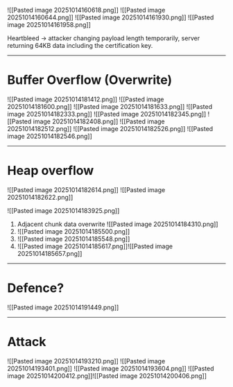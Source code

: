 ![[Pasted image 20251014160618.png]]
![[Pasted image 20251014160644.png]]
![[Pasted image 20251014161930.png]]
![[Pasted image 20251014161958.png]]

Heartbleed -> attacker changing payload length temporarily, server returning 64KB data including the certification key.

---
# Buffer Overflow (Overwrite)
![[Pasted image 20251014181412.png]]
![[Pasted image 20251014181600.png]]
![[Pasted image 20251014181633.png]]
![[Pasted image 20251014182333.png]]
![[Pasted image 20251014182345.png]]
![[Pasted image 20251014182408.png]]
![[Pasted image 20251014182512.png]]
![[Pasted image 20251014182526.png]]
![[Pasted image 20251014182546.png]]

---
# Heap overflow

![[Pasted image 20251014182614.png]]
![[Pasted image 20251014182622.png]]

![[Pasted image 20251014183925.png]]

1. Adjacent chunk data overwrite 
   ![[Pasted image 20251014184310.png]]
2. ![[Pasted image 20251014185500.png]]
3.   ![[Pasted image 20251014185548.png]]
4. ![[Pasted image 20251014185617.png]]![[Pasted image 20251014185657.png]]


---
# Defence?
![[Pasted image 20251014191449.png]]

----
# Attack

![[Pasted image 20251014193210.png]]
![[Pasted image 20251014193401.png]]
![[Pasted image 20251014193604.png]]
![[Pasted image 20251014200412.png]]![[Pasted image 20251014200406.png]]
